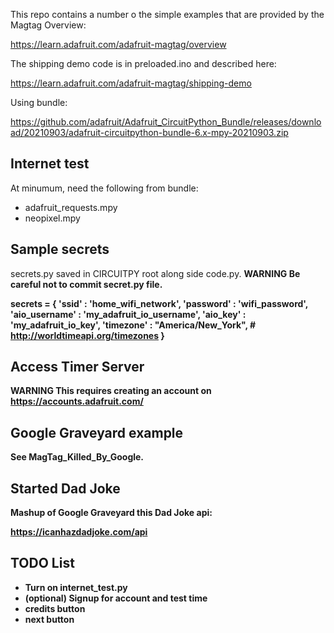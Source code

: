 
This repo contains a number o the simple examples that are provided by the
Magtag Overview:<br>

https://learn.adafruit.com/adafruit-magtag/overview


The shipping demo code is in preloaded.ino and described here:

https://learn.adafruit.com/adafruit-magtag/shipping-demo



Using bundle:

https://github.com/adafruit/Adafruit_CircuitPython_Bundle/releases/download/20210903/adafruit-circuitpython-bundle-6.x-mpy-20210903.zip


## Internet test

At minumum, need the following from bundle:

- adafruit_requests.mpy
- neopixel.mpy



## Sample secrets

secrets.py saved in CIRCUITPY root along side code.py.  <b>WARNING<b> Be careful not to commit secret.py file.

secrets = {
    'ssid' : 'home_wifi_network',
    'password' : 'wifi_password',
    'aio_username' : 'my_adafruit_io_username',
    'aio_key' : 'my_adafruit_io_key',
    'timezone' : "America/New_York", # http://worldtimeapi.org/timezones
    }


## Access Timer Server

<b>WARNING<b> This requires creating an account on https://accounts.adafruit.com/


## Google Graveyard example

 See MagTag_Killed_By_Google.


## Started Dad Joke

Mashup of Google Graveyard this Dad Joke api:

https://icanhazdadjoke.com/api



## TODO List

- Turn on internet_test.py
- (optional) Signup for account and test time
- credits button
- next button

